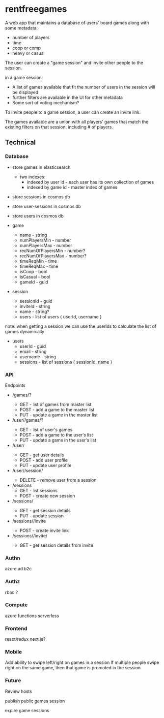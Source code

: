 # rentfreegames

A web app that maintains a database of users' board games along with some metadata:
* number of players
* time
* coop or comp
* heavy or casual

The user can create a "game session" and invite other people to the session.

in a game session:
* A list of games available that fit the number of users in the session will be displayed
* further filters are available in the UI for other metadata
* Some sort of voting mechanism?


To invite people to a game session, a user can create an invite link.

The games available are a union with all players' games that match the existing filters on that session, including # of players.

## Technical


### Database
* store games in elasticsearch
  * two indexes:
    * indexed by user id - each user has its own collection of games
    * indexed by game id - master index of games
* store sessions in cosmos db
* store user-sessions in cosmos db
* store users in cosmos db

* game
  * name - string
  * numPlayersMin - number
  * numPlayersMax - number
  * recNumOfPlayersMin - number?
  * recNumOfPlayersMax - number?
  * timeReqMin - time
  * timeReqMax - time
  * isCoop - bool
  * isCasual - bool
  * gameId - guid

* session
  * sessionId - guid
  * inviteId - string
  * name - string?
  * users - list of users { userId, username }

note: when getting a session we can use the userIds to calculate the list of games dynamically

* users
  * userId - guid
  * email - string
  * username - string
  * sessions - list of sessions { sessionId, name }

### API

Endpoints

* /games/<game id>?
  * GET - list of games from master list
  * POST - add a game to the master list
  * PUT - update a game in the master list
* /user/<user id>/games/<game id>?
  * GET - list of user's games
  * POST - add a game to the user's list
  * PUT - update a game in the user's list
* /user/<user id>
  * GET - get user details
  * POST - add user profile
  * PUT - update user profile
* /user/<user id>/session/<session id>
  * DELETE - remove user from a session
* /sessions
  * GET - list sessions
  * POST - create new session
* /sessions/<session id>
  * GET - get session details
  * PUT - update session
* /sessions/<session id>/invite
  * POST - create invite link
* /sessions/<session id>/invite/<invite id>
  * GET - get session details from invite

### Authn
azure ad b2c

### Authz
rbac ?

### Compute
azure functions serverless


### Frontend
react/redux
next.js?

### Mobile
Add ability to swipe left/right on games in a session
If multiple people swipe right on the same game, then that game is promoted in the session

### Future
Review hosts

publish public games session

expire game sessions